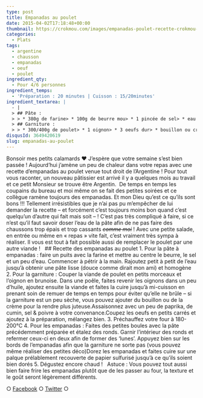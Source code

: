 ```yaml
---
type: post
title: Empanadas au poulet
date: 2015-04-02T17:18:48+00:00
thumbnail: https://crokmou.com/images/empanadas-poulet-recette-crokmou-blog-culinaire.jpg
categories: 
  - Plats
tags: 
  - argentine
  - chausson
  - empanadas
  - oeuf
  - poulet
ingredient_qty: 
  - Pour 4/6 personnes
ingredient_temps: 
  - 'Préparation : 20 minutes | Cuisson : 15/20minutes'
ingredient_textarea: |
  - |
  > ## Pâte :
  > > * 380g de farine> * 100g de beurre mou> * 1 pincée de sel> * eau (q.s)
  > ## Garniture :
  > > * 300/400g de poulet> * 1 oignon> * 3 oeufs dur> * bouillon ou crème fraîche> * cumin> * paprika> * sel & poivre
disqusId: 3649420619
slug: empanadas-au-poulet
---
```


Bonsoir mes petits calamards ❤ J’espère que votre semaine s’est bien passée ! Aujourd’hui j’amène un peu de chaleur dans votre repas avec une recette d’empanadas au poulet venue tout droit de l’Argentine ! Pour tout vous raconter, un nouveau pâtissier est arrivé il y a quelques mois au travail et ce petit Monsieur se trouve être Argentin.  De temps en temps les coupains du bureau et moi même on se fait des petites soirées et ce collègue ramène toujours des empanadas. Et mon Dieu qu’est ce qu’ils sont bons !!! Tellement irrésistibles que je n’ai pas pu m’empêcher de lui demander la recette – et forcément c’est toujours moins bon quand c’est quelqu’un d’autre qui fait mais soit – ! C’est pas très compliqué à faire, si ce n’est qu’il faut savoir doser l’eau de la pâte afin de ne pas faire des chaussons trop épais et trop cassants <del>_comme moi_</del> ! Avec une petite salade, en entrée ou même en « repas » vite fait, c’est vraiment très sympa à réaliser. Il vous est tout à fait possible aussi de remplacer le poulet par une autre viande !   ## Recette des empanadas au poulet 1\. Pour la pâte à empanadas : faire un puits avec la farine et mettre au centre le beurre, le sel et un peu d’eau. Commencer à pétrir à la main. Rajoutez petit à petit de l’eau jusqu’à obtenir une pâte lisse (douce comme dirait mon ami) et homogène 2\. Pour la garniture : Couper la viande de poulet en petits morceaux et l’oignon en brunoise. Dans une poêle, faites revenir les oignons dans un peu d’huile, ajoutez ensuite la viande et faites la cuire jusqu’à mi-cuisson en prenant soin de remuer de temps en temps pour éviter qu’elle ne brûle – si la garniture est un peu sèche, vous pouvez ajouter du bouillon ou de la crème pour la rendre plus juteuse.Assaisonnez avec un peu de paprika, de cumin, sel & poivre à votre convenance.Coupez les oeufs en petits carrés et ajoutez à la préparation, mélangez bien. 3\. Préchauffez votre four à 180-200°C 4\. Pour les empanadas : Faites des petites boules avec la pâte précédemment préparée et étalez des ronds. Garnir l’intérieur des ronds et refermer ceux-ci en deux afin de former des ‘lunes’. Appuyez bien sur les bords de l’empanadas afin que la garniture ne sorte pas (vous pouvez même réaliser des petites déco)Dorez les empanadas et faites cuire sur une palque prélablement recouverte de papier sulfurisé jusqu’à ce qu’ils soient bien dorés 5\. Dégustez encore chaud !   Astuce : Vous pouvez tout aussi bien faire frire les empanadas plutôt que de les passer au four, la texture et le goût seront légèrement différents.  

○ [Facebook](https://www.facebook.com/crokmou.blog) ○ [Twitter](https://twitter.com/Crokmou) ○